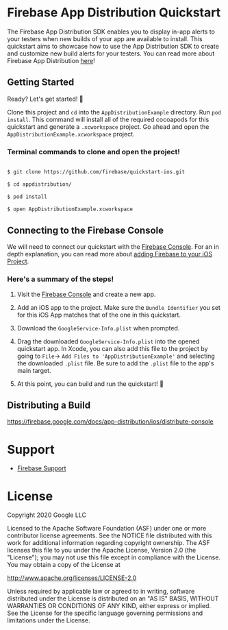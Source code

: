 # Firebase App Distribution Quickstart

The Firebase App Distribution SDK enables you to display in-app alerts to your testers when new builds of your app are available to install. This quickstart aims to showcase how to use the App Distribution SDK to create and customize new build alerts for your testers. You can read more 
about Firebase App Distribution [here](https://firebase.google.com/docs/app-distribution)!

## Getting Started

Ready? Let's get started! 🚀

Clone this project and `cd` into the `AppDistributionExample` directory. 
Run `pod install`. This command will install all of the required cocoapods
for this quickstart and generate a `.xcworkspace` project. Go ahead and
open the `AppDistributionExample.xcworkspace` project.

### Terminal commands to clone and open the project!
```bash

$ git clone https://github.com/firebase/quickstart-ios.git

$ cd appdistribution/

$ pod install

$ open AppDistributionExample.xcworkspace

```

## Connecting to the Firebase Console

We will need to connect our quickstart with the 
[Firebase Console](https://console.firebase.google.com). For an in 
depth explanation, you can read more about 
[adding Firebase to your iOS Project](https://firebase.google.com/docs/ios/setup).

### Here's a summary of the steps!
1. Visit the [Firebase Console](https://console.firebase.google.com) 
and create a new app.

2. Add an iOS app to the project. Make sure the `Bundle Identifier` you
set for this iOS App matches that of the one in this quickstart.

3. Download the `GoogleService-Info.plist` when prompted.

4. Drag the downloaded `GoogleService-Info.plist` into the opened 
quickstart app. In Xcode, you can also add this file to the project by going
to `File`-> `Add Files to 'AppDistributionExample'` and selecting the 
downloaded `.plist` file. Be sure to add the `.plist` file to the app's main target.

5. At this point, you can build and run the quickstart! 🎉

## Distributing a Build

https://firebase.google.com/docs/app-distribution/ios/distribute-console

# Support

- [Firebase Support](https://firebase.google.com/support/)

# License
  
Copyright 2020 Google LLC


Licensed to the Apache Software Foundation (ASF) under one or more contributor
license agreements.  See the NOTICE file distributed with this work for
additional information regarding copyright ownership.  The ASF licenses this
file to you under the Apache License, Version 2.0 (the "License"); you may not
use this file except in compliance with the License.  You may obtain a copy of
the License at

http://www.apache.org/licenses/LICENSE-2.0

Unless required by applicable law or agreed to in writing, software
distributed under the License is distributed on an "AS IS" BASIS, WITHOUT
WARRANTIES OR CONDITIONS OF ANY KIND, either express or implied.  See the
License for the specific language governing permissions and limitations under
the License.
